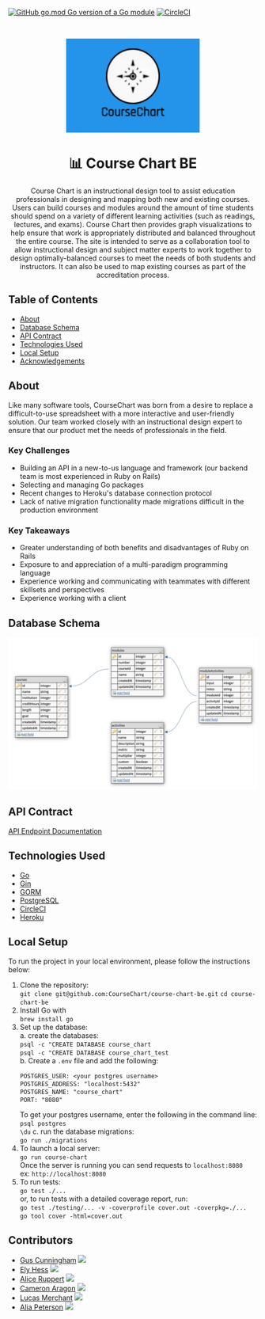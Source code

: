 [![GitHub go.mod Go version of a Go module](https://img.shields.io/github/go-mod/go-version/CourseChart/course-chart-be.svg)](https://github.com/gomods/athens)
[![CircleCI](https://circleci.com/gh/CourseChart/course-chart-be.svg?style=svg)](https://circleci.com/gh/circleci/circleci-docs)

<br />
<p align="center">
  <a href="logo.png">
    <img src="logo.png" alt="Course Chart Logo" width="270" height="190">
  </a>

<h1 align="center">📊 Course Chart BE</h1>
</p>

<p align="center">
  Course Chart is an instructional design tool to assist education professionals in designing and mapping both new and existing courses. Users can build courses and modules around the amount of time students should spend on a variety of different learning activities (such as readings, lectures, and exams). Course Chart then provides graph visualizations to help ensure that work is appropriately distributed and balanced throughout the entire course. The site is intended to serve as a collaboration tool to allow instructional design and subject matter experts to work together to design optimally-balanced courses to meet the needs of both students and instructors. It can also be used to map existing courses as part of the accreditation process.
</p>

## Table of Contents
 - [About](#about)
 - [Database Schema](#database-schema)
 - [API Contract](#api-contract)
 - [Technologies Used](#technologies-used)
 - [Local Setup](#local-setup)
 - [Acknowledgements](#acknowledgements)

## About
  Like many software tools, CourseChart was born from a desire to replace a difficult-to-use spreadsheet with a more interactive and user-friendly solution. Our team worked closely with an instructional design expert to ensure that our product met the needs of professionals in the field.

  ### Key Challenges
  - Building an API in a new-to-us language and framework (our backend team is most experienced in Ruby on Rails)
  - Selecting and managing Go packages
  - Recent changes to Heroku's database connection protocol 
  - Lack of native migration functionality made migrations difficult in the production environment
  ### Key Takeaways
  - Greater understanding of both benefits and disadvantages of Ruby on Rails
  - Exposure to and appreciation of a multi-paradigm programming language
  - Experience working and communicating with teammates with different skillsets and perspectives
  - Experience working with a client 

## Database Schema

![Database Schema](schema.png)

## API Contract

[API Endpoint Documentation](https://documenter.getpostman.com/view/14310262/TzJpgevK)

## Technologies Used

* [Go](https://golang.org/)
* [Gin](https://github.com/gin-gonic/gin)
* [GORM](https://gorm.io/)
* [PostgreSQL](https://www.postgresql.org/)
* [CircleCI](https://circleci.com/)
* [Heroku](https://heroku.com)

## Local Setup
  To run the project in your local environment, please follow the instructions below:

  1. Clone the repository:<br>
    `git clone git@github.com:CourseChart/course-chart-be.git`
    `cd course-chart-be`
  2. Install Go with<br>
    `brew install go`
  3. Set up the database:<br>
    a. create the databases:<br>
      `psql -c "CREATE DATABASE course_chart`<br>
      `psql -c "CREATE DATABASE course_chart_test`<br>
    b. Create a `.env` file and add the following:
      ```
      POSTGRES_USER: <your postgres username>
      POSTGRES_ADDRESS: "localhost:5432"
      POSTGRES_NAME: "course_chart"
      PORT: "8080"
      ```
      To get your postgres username, enter the following in the command line:<br>
      `psql postgres`<br>
      `\du`
    c. run the database migrations:<br>
      `go run ./migrations`<br>
  4. To launch a local server:<br>
    `go run course-chart`<br>
    Once the server is running you can send requests to `localhost:8080`<br>
    ex: `http://localhost:8080`
  5. To run tests:<br>
    `go test ./...`<br>
    or, to run tests with a detailed coverage report, run:<br>
    `go test ./testing/... -v -coverprofile cover.out -coverpkg=./...`<br>
    `go tool cover -html=cover.out`<br>

## Contributors
* [Gus Cunningham](https://github.com/cunninghamge) <a href="https://www.linkedin.com/in/grayson-cunningham/"> <img src="https://img.shields.io/badge/LinkedIn-0077B5?style=for-the-badge&logo=linkedin&logoColor=white" height="22"></a>
* [Ely Hess](https://github.com/elyhess) <a href="https://www.linkedin.com/in/ely-hess/"><img src="https://img.shields.io/badge/LinkedIn-0077B5?style=for-the-badge&logo=linkedin&logoColor=white" height="22"></a>
* [Alice Ruppert](https://github.com/srslie)  <a href="https://www.linkedin.com/in/aliceruppert/"><img src="https://img.shields.io/badge/LinkedIn-0077B5?style=for-the-badge&logo=linkedin&logoColor=white" height="22"></a>
* [Cameron Aragon](https://github.com/camaragon) <a href="https://www.linkedin.com/in/camaragon/"><img src="https://img.shields.io/badge/LinkedIn-0077B5?style=for-the-badge&logo=linkedin&logoColor=white" height="22"></a>
* [Lucas Merchant](https://github.com/lbmerchant93) <a href="https://www.linkedin.com/in/lucas-merchant93/"><img src="https://img.shields.io/badge/LinkedIn-0077B5?style=for-the-badge&logo=linkedin&logoColor=white" height="22"></a>
* [Alia Peterson](https://github.com/alia-peterson) <a href="https://www.linkedin.com/in/alia-peterson/"><img src="https://img.shields.io/badge/LinkedIn-0077B5?style=for-the-badge&logo=linkedin&logoColor=white" height="22"></a>
